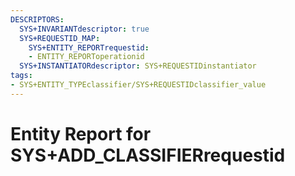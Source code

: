 ```yaml
---
DESCRIPTORS:
  SYS+INVARIANTdescriptor: true
  SYS+REQUESTID_MAP:
    SYS+ENTITY_REPORTrequestid:
    - ENTITY_REPORToperationid
  SYS+INSTANTIATORdescriptor: SYS+REQUESTIDinstantiator
tags:
- SYS+ENTITY_TYPEclassifier/SYS+REQUESTIDclassifier_value
---
```

# Entity Report for SYS+ADD_CLASSIFIERrequestid

